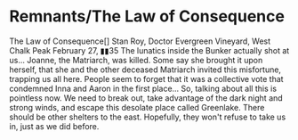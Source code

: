 # Remnants/The Law of Consequence

The Law of Consequence[]
Stan Roy, Doctor
Evergreen Vineyard, West Chalk Peak
February 27, ▮▮35
The lunatics inside the Bunker actually shot at us... Joanne, the Matriarch, was killed. Some say she brought it upon herself, that she and the other deceased Matriarch invited this misfortune, trapping us all here. People seem to forget that it was a collective vote that condemned Inna and Aaron in the first place... So, talking about all this is pointless now. We need to break out, take advantage of the dark night and strong winds, and escape this desolate place called Greenlake. There should be other shelters to the east. Hopefully, they won't refuse to take us in, just as we did before.
